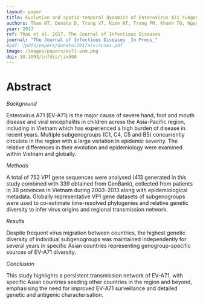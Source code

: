 ```yaml
---
layout: paper
title: Evolution and spatio-temporal dynamics of Enterovirus A71 subgenogroups in Vietnam.
authors: Thao NT, Donato D, Trang VT, Kien NT, Trang PM, Khanh TQ, Nguyet DT, Sessions OM, Cuong HQ, Lan PT, Huong VT, Doorn HR, Vijaykrishna D.
year: 2017
ref: Thao et al. 2017. The Journal of Infectious Diseases
journal: "The Journal of Infectious Diseases _In Press_"
#pdf: /pdfs/papers/donato(2017a)viruses.pdf
image: /images/papers/ev71-vnm.png
doi: 10.1093/infdis/jix500
---
```


# Abstract

_Background_

Enterovirus A71 (EV-A71) is the major cause of severe hand, foot and mouth disease and viral encephalitis in children across the Asia-Pacific region, including in Vietnam which has experienced a high burden of disease in recent years. Multiple subgenogroups (C1, C4, C5 and B5) concurrently circulate in the region with a large variation in epidemic severity. The relative differences in their evolution and epidemiology were examined within Vietnam and globally.

_Methods_

A total of 752 VP1 gene sequences were analysed (413 generated in this study combined with 339 obtained from GenBank), collected from patients in 36 provinces in Vietnam during 2003–2013 along with epidemiological metadata. Globally representative VP1 gene datasets of subgenogroups were used to co-estimate time-resolved phylogenies and relative genetic diversity to infer virus origins and regional transmission network.

_Results_

Despite frequent virus migration between countries, the highest genetic diversity of individual subgenogroups was maintained independently for several years in specific Asian countries representing genogroup-specific sources of EV-A71 diversity.

_Conclusion_

This study highlights a persistent transmission network of EV-A71, with specific Asian countries seeding other countries in the region and beyond, emphasising the need for improved EV-A71 surveillance and detailed genetic and antigenic characterisation.
